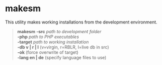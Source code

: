 # makesm

This utility makes working installations from the development environment.

>**makesm**
    **-src**  *path to development folder*  
    **-php**  *path to PHP executables*  
    **-target** *path to working installation*  
    **-db v | r | l**   (v=virgin, r=RBLR, l=live db in src)  
    **-ok**   (force overwrite of target)  
    **-lang en | de**   (specify language files to use)
    
